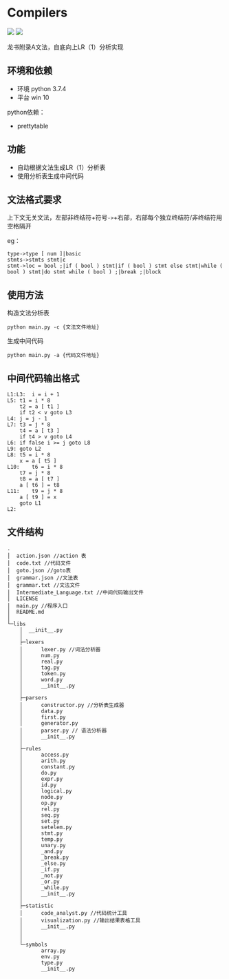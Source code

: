 # Compilers

![](https://img.shields.io/badge/language-python-green.svg)  ![](https://img.shields.io/apm/l/vim-mode.svg)

龙书附录A文法，自底向上LR（1）分析实现

## 环境和依赖

- 环境 python 3.7.4
- 平台 win 10

python依赖：

- prettytable

## 功能

- 自动根据文法生成LR（1）分析表
- 使用分析表生成中间代码

## 文法格式要求

上下文无关文法，左部非终结符+符号`->`+右部，右部每个独立终结符/非终结符用空格隔开

eg：
```
type->type [ num ]|basic
stmts->stmts stmt|ε
stmt->loc = bool ;|if ( bool ) stmt|if ( bool ) stmt else stmt|while ( bool ) stmt|do stmt while ( bool ) ;|break ;|block
```

## 使用方法
构造文法分析表

```
python main.py -c {文法文件地址}
```

生成中间代码

```
python main.py -a {代码文件地址}
```

## 中间代码输出格式

```
L1:L3:	i = i + 1
L5:	t1 = i * 8
	t2 = a [ t1 ] 
	if t2 < v goto L3
L4:	j = j - 1
L7:	t3 = j * 8
	t4 = a [ t3 ] 
	if t4 > v goto L4
L6:	if false i >= j goto L8
L9:	goto L2
L8:	t5 = i * 8
	x = a [ t5 ] 
L10:	t6 = i * 8
	t7 = j * 8
	t8 = a [ t7 ] 
	a [ t6 ] = t8
L11:	t9 = j * 8
	a [ t9 ] = x
	goto L1
L2:

```


## 文件结构

```
.
│  action.json //action 表
│  code.txt //代码文件
│  goto.json //goto表
│  grammar.json //文法表
│  grammar.txt //文法文件
│  Intermediate_Language.txt //中间代码输出文件
│  LICENSE
│  main.py //程序入口
│  README.md
│  
└─libs
    │  __init__.py
    │  
    ├─lexers
    │      lexer.py //词法分析器
    │      num.py
    │      real.py
    │      tag.py
    │      token.py
    │      word.py
    │      __init__.py
    │      
    ├─parsers
    │      constructor.py //分析表生成器
    │      data.py
    │      first.py
    │      generator.py
    │      parser.py // 语法分析器
    │      __init__.py
    │      
    ├─rules
    │      access.py
    │      arith.py
    │      constant.py
    │      do.py
    │      expr.py
    │      id.py
    │      logical.py
    │      node.py
    │      op.py
    │      rel.py
    │      seq.py
    │      set.py
    │      setelem.py
    │      stmt.py
    │      temp.py
    │      unary.py
    │      _and.py
    │      _break.py
    │      _else.py
    │      _if.py
    │      _not.py
    │      _or.py
    │      _while.py
    │      __init__.py
    │      
    ├─statistic
    │      code_analyst.py //代码统计工具
    │      visualization.py //输出结果表格工具
    │      __init__.py
    │    
    │          
    └─symbols
           array.py
           env.py
           type.py
           __init__.py

```
